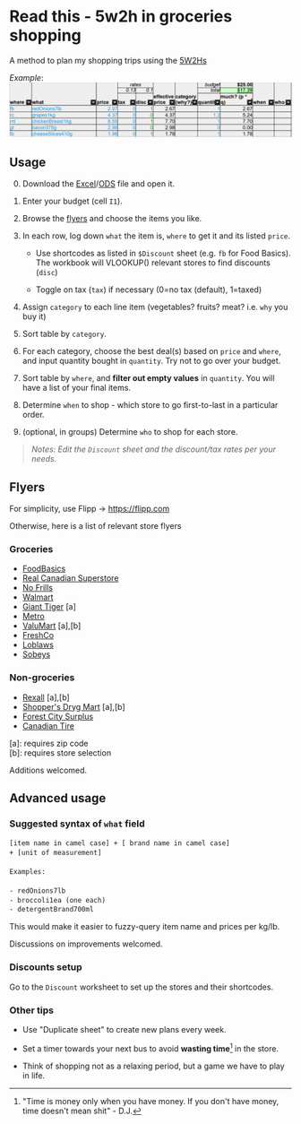 # Read this - 5w2h in groceries shopping

A method to plan my shopping trips using the [5W2Hs](https://www.indeed.com/career-advice/career-development/5w2h-analysis)

_Example_:
![Example](header.png)

## Usage

0. Download the [Excel](https://github.com/skedastically/groceries-5w2h/raw/main/groceries.xlsx)/[ODS](https://github.com/skedastically/groceries-5w2h/raw/main/groceries.ods) file and open it.

1. Enter your budget (cell `I1`).

2. Browse the [flyers](#flyers) and choose the items you like.

3. In each row, log down `what` the item is, `where` to get it and its listed `price`.

   - Use shortcodes as listed in `$Discount` sheet (e.g. `fb` for Food Basics). The workbook will VLOOKUP() relevant stores to find discounts (`disc`)

   - Toggle on tax (`tax`) if necessary (0=no tax (default), 1=taxed)

4. Assign `category` to each line item (vegetables? fruits? meat? i.e. `why` you buy it)

5. Sort table by `category`.

6. For each category, choose the best deal(s) based on `price` and `where`, and input quantity bought in `quantity`. Try not to go over your budget.

7. Sort table by `where`, and **filter out empty values** in `quantity`. You will have a list of your final items.

8. Determine `when` to shop - which store to go first-to-last in a particular order.

9. (optional, in groups) Determine `who` to shop for each store.

> *Notes: Edit the `Discount` sheet and the discount/tax rates per your needs.*

## Flyers

For simplicity, use Flipp -> https://flipp.com

Otherwise, here is a list of relevant store flyers

### Groceries

- [FoodBasics](https://www.foodbasics.ca/flyer)
- [Real Canadian Superstore](https://www.realcanadiansuperstore.ca/print-flyer)
- [No Frills](https://www.nofrills.ca/print-flyer)
- [Walmart](https://www.walmart.ca/flyer)
- [Giant Tiger](https://www.gianttiger.com/collections/flyers-and-deals?view=flyers) [a]
- [Metro](https://www.metro.ca/en/flyer)
- [ValuMart](https://www.valumart.ca/print-flyer) [a],[b]
- [FreshCo](https://freshco.com/flyer/)
- [Loblaws](https://www.loblaws.ca/print-flyer)
- [Sobeys](https://www.sobeys.com/en/flyer/)

### Non-groceries

- [Rexall](https://www.rexall.ca/eflyer/) [a],[b]
- [Shopper's Dryg Mart](https://www.shoppersdrugmart.ca/en/flyer) [a],[b]
- [Forest City Surplus](https://www.fcsurplus.com/flyer.pdf)
- [Canadian Tire](https://www.canadiantire.ca/en/flyer.html)

[a]: requires zip code  
[b]: requires store selection  

Additions welcomed.

## Advanced usage

### Suggested syntax of `what` field

```txt
[item name in camel case] + [ brand name in camel case] 
+ [unit of measurement]

Examples:

- redOnions7lb
- broccoli1ea (one each)
- detergentBrand700ml
```

This would make it easier to fuzzy-query item name and prices per kg/lb. 

Discussions on improvements welcomed.

### Discounts setup

Go to the `Discount` worksheet to set up the stores and their shortcodes.

### Other tips

- Use "Duplicate sheet" to create new plans every week.

- Set a timer towards your next bus to avoid **wasting time**[^1] in the store.

- Think of shopping not as a relaxing period, but a game we have to play in life.

[^1]: "Time is money only when you have money. If you don't have money, time doesn't mean shit" - D.J.
